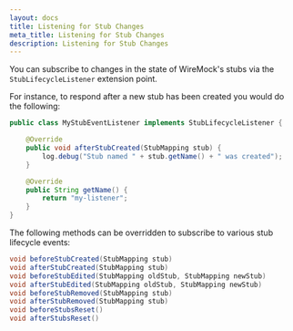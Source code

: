 ```yaml
---
layout: docs
title: Listening for Stub Changes
meta_title: Listening for Stub Changes
description: Listening for Stub Changes
---
```


You can subscribe to changes in the state of WireMock's stubs via the `StubLifecycleListener` extension point.

For instance, to respond after a new stub has been created you would do the following:

```java
public class MyStubEventListener implements StubLifecycleListener {

    @Override
    public void afterStubCreated(StubMapping stub) {
        log.debug("Stub named " + stub.getName() + " was created");
    }

    @Override
    public String getName() {
        return "my-listener";
    }
}
```

The following methods can be overridden to subscribe to various stub lifecycle events:

```java
void beforeStubCreated(StubMapping stub)
void afterStubCreated(StubMapping stub)
void beforeStubEdited(StubMapping oldStub, StubMapping newStub)
void afterStubEdited(StubMapping oldStub, StubMapping newStub)
void beforeStubRemoved(StubMapping stub)
void afterStubRemoved(StubMapping stub)
void beforeStubsReset()
void afterStubsReset()
```